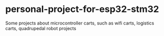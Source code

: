 # personal-project-for-esp32-stm32
Some projects about microcontroller carts, such as wifi carts, logistics carts, quadrupedal robot projects
